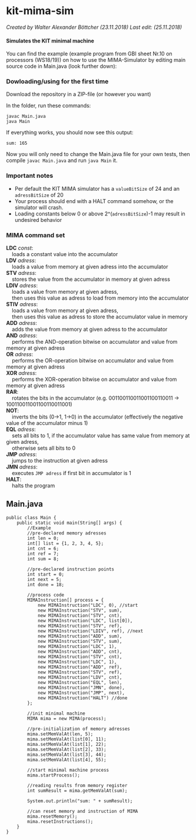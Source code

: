 # kit-mima-sim
_Created by Walter Alexander Böttcher (23.11.2018)_
_Last edit: (25.11.2018)_

#### Simulates the KIT minimal machine

You can find the example (example program from GBI sheet Nr.10 on processors (WS18/19)) on how to use the MIMA-Simulator by editing main source code in Main.java (look further down):

### Dowloading/using for the first time
Download the repository in a ZIP-file (or however you want)

In the folder, run these commands:

    javac Main.java
    java Main

If everything works, you should now see this output:

    sum: 165

Now you will only need to change the Main.java file for your own tests, then compile `javac Main.java` and run `java Main` it.

### Important notes
* Per default the KIT MIMA simulator has a `valueBitSize` of 24 and an `adressBitSize` of 20
* Your process should end with a HALT command somehow, or the simulator will crash.
* Loading constants below 0 or above 2^(`adressBitSize`)-1 may result in undesired behavior

### MIMA command set
**LDC** *const*:<br/>
&nbsp; &nbsp; loads a constant value into the accumulator<br/>
**LDV** *adress*:<br/>
&nbsp; &nbsp; loads a value from memory at given adress into the accumulator<br/>
**STV** *adress*:<br/>
&nbsp; &nbsp; stores the value from the accumulator in memory at given adress<br/>
**LDIV** *adress*:<br/>
&nbsp; &nbsp; loads a value from memory at given adress, <br/>
&nbsp; &nbsp; then uses this value as adress to load from memory into the accumulator<br/>
**STIV** *adress*:<br/>
&nbsp; &nbsp; loads a value from memory at given adress, <br/>
&nbsp; &nbsp; then uses this value as adress to store the accumulator value in memory<br/>
**ADD** *adress*:<br/>
&nbsp; &nbsp; adds the value from memory at given adress to the accumulator<br/>
**AND** *adress*:<br/>
&nbsp; &nbsp; performs the AND-operation bitwise on accumulator and value from memory at given adress<br/>
**OR** *adress*:<br/>
&nbsp; &nbsp; performs the OR-operation bitwise on accumulator and value from memory at given adress<br/>
**XOR** *adress*:<br/>
&nbsp; &nbsp; performs the XOR-operation bitwise on accumulator and value from memory at given adress<br/>
**RAR**:<br/>
&nbsp; &nbsp; rotates the bits in the accumulator (e.g. 001100110011001100110011 -> 100110011001100110011001)<br/>
**NOT**:<br/>
&nbsp; &nbsp; inverts the bits (0->1, 1->0) in the accumulator (effectively the negative value of the accumulator minus 1)<br/>
**EQL** *adress*:<br/>
&nbsp; &nbsp; sets all bits to 1, if the accumulator value has same value from memory at given adress, <br/>
&nbsp; &nbsp; otherwise sets all bits to 0<br/>
**JMP** *adress*:<br/>
&nbsp; &nbsp; jumps to the instruction at given adress<br/>
**JMN** *adress*:<br/>
&nbsp; &nbsp; executes `JMP adress` if first bit in accumulator is 1<br/>
**HALT**:<br/>
&nbsp; &nbsp; halts the program<br/>

## Main.java

```
public class Main {
    public static void main(String[] args) {
        //Example
        //pre-declared memory adresses
        int len = 0;
        int[] list = {1, 2, 3, 4, 5};
        int cnt = 6;
        int ref = 7;
        int sum = 8;

        //pre-declared instruction points
        int start = 0;
        int next = 5;
        int done = 18;

        //process code
        MIMAInstruction[] process = {
            new MIMAInstruction("LDC", 0), //start
            new MIMAInstruction("STV", sum),
            new MIMAInstruction("STV", cnt),
            new MIMAInstruction("LDC", list[0]),
            new MIMAInstruction("STV", ref),
            new MIMAInstruction("LDIV", ref), //next
            new MIMAInstruction("ADD", sum),
            new MIMAInstruction("STV", sum),
            new MIMAInstruction("LDC", 1),
            new MIMAInstruction("ADD", cnt),
            new MIMAInstruction("STV", cnt),
            new MIMAInstruction("LDC", 1),
            new MIMAInstruction("ADD", ref),
            new MIMAInstruction("STV", ref),
            new MIMAInstruction("LDV", cnt),
            new MIMAInstruction("EQL", len),
            new MIMAInstruction("JMN", done),
            new MIMAInstruction("JMP", next),
            new MIMAInstruction("HALT") //done
        };

        //init minimal machine
        MIMA mima = new MIMA(process);

        //pre-initialization of memory adresses
        mima.setMemValAt(len, 5);
        mima.setMemValAt(list[0], 11);
        mima.setMemValAt(list[1], 22);
        mima.setMemValAt(list[2], 33);
        mima.setMemValAt(list[3], 44);
        mima.setMemValAt(list[4], 55);

        //start minimal machine process
        mima.startProcess();

        //reading results from memory register
        int sumResult = mima.getMemValAt(sum);

        System.out.println("sum: " + sumResult);

        //can reset memory and instruction of MIMA
        mima.resetMemory();
        mima.resetInstructions();
    }
}

```
